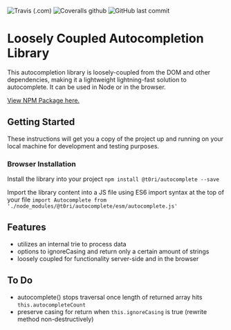 ![Travis (.com)](https://img.shields.io/travis/com/t0ri/autocomplete)
![Coveralls github](https://img.shields.io/coveralls/github/t0ri/autocomplete)
![GitHub last commit](https://img.shields.io/github/last-commit/t0ri/autocomplete)

# Loosely Coupled Autocompletion Library
This autocompletion library is loosely-coupled from the DOM and other dependencies, making it a lightweight lightning-fast solution to autocomplete.  It can be used in Node or in the browser.

[View NPM Package here.](https://www.npmjs.com/package/@t0ri/autocomplete)


## Getting Started
These instructions will get you a copy of the project up and running on your local machine for development and testing purposes.

### Browser Installation
Install the library into your project
```npm install @t0ri/autocomplete --save```

Import the library content into a JS file using ES6 import syntax at the top of your file
```import Autocomplete from './node_modules/@t0ri/autocomplete/esm/autocomplete.js'```

## Features
- utilizes an internal trie to process data
- options to ignoreCasing and return only a certain amount of strings
- loosely coupled for functionality server-side and in the browser

## To Do
- autocomplete() stops traversal once length of returned array hits `this.autocompleteCount`
- preserve casing for return when `this.ignoreCasing` is true (rewrite method non-destructively)
